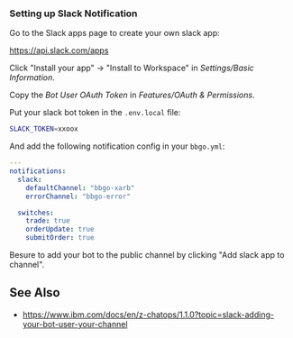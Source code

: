 ### Setting up Slack Notification

Go to the Slack apps page to create your own slack app:

<https://api.slack.com/apps>

Click "Install your app" -> "Install to Workspace" in *Settings/Basic Information*.

Copy the *Bot User OAuth Token* in *Features/OAuth & Permissions*.

Put your slack bot token in the `.env.local` file:

```sh
SLACK_TOKEN=xxoox
```

And add the following notification config in your `bbgo.yml`:

```yaml
---
notifications:
  slack:
    defaultChannel: "bbgo-xarb"
    errorChannel: "bbgo-error"

  switches:
    trade: true
    orderUpdate: true
    submitOrder: true
```

Besure to add your bot to the public channel by clicking "Add slack app to channel".

## See Also

- <https://www.ibm.com/docs/en/z-chatops/1.1.0?topic=slack-adding-your-bot-user-your-channel>
